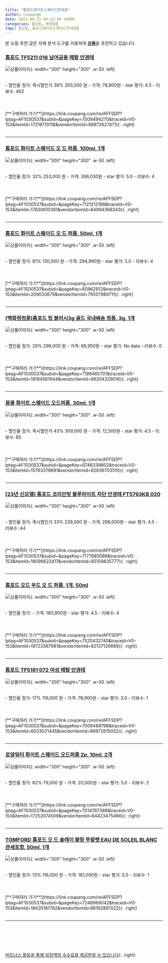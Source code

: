 ```yaml
---
title: "톰포드화이트스웨이드면세점"
author: coupang6
date: 2023-06-21 09:15:49 +0800
categories: [쇼핑, 면세점]
tags: [쇼핑, 톰포드화이트스웨이드면세점]
---
```


본 쇼핑 추천 글은 자체 분석 도구를 이용하여 [**상품**](https://link.coupang.com/a/bao1ui)을 추천하고 있습니다.

### [톰포드 TF5211 016 남여공용 메탈 안경테](https://link.coupang.com/re/AFFSDP?lptag=AF1030537&subid=&pageKey=7009494270&traceid=V0-153&itemId=17219710118&vendorItemId=86972627471)

![상품이미지](https://thumbnail9.coupangcdn.com/thumbnails/remote/230x230ex/image/vendor_inventory/ae4f/61194ec73c761425e1d47c735c6781b62c98677de54445aad72b53a2eb58.jpg){: width="300" height="300" .w-50 .left}


<br>
- 할인율 정가: 즉시할인가 38%  293,000   원
- 가격: 78,900원
- star 평가: 4.5
- 리뷰수: 462
<br>
<br>
<br>
<br>
[**구매하러 가기**](https://link.coupang.com/re/AFFSDP?lptag=AF1030537&subid=&pageKey=7009494270&traceid=V0-153&itemId=17219710118&vendorItemId=86972627471){: .right}
<br>
<br>

---

### [톰포드 화이트 스웨이드 오 드 퍼퓸, 100ml, 1개](https://link.coupang.com/re/AFFSDP?lptag=AF1030537&subid=&pageKey=7121212188&traceid=V0-153&itemId=17830610381&vendorItemId=84994366343)

![상품이미지](https://thumbnail7.coupangcdn.com/thumbnails/remote/230x230ex/image/vendor_inventory/d450/5f9cc7ebb1fea4cb9b1768ba53f09868cd85e0e38bfc2af9f5c2240e870a.jpg){: width="300" height="300" .w-50 .left}


<br>
- 할인율 정가: 32%  253,000   원
- 가격: 268,030원
- star 평가: 5.0
- 리뷰수: 4
<br>
<br>
<br>
<br>
[**구매하러 가기**](https://link.coupang.com/re/AFFSDP?lptag=AF1030537&subid=&pageKey=7121212188&traceid=V0-153&itemId=17830610381&vendorItemId=84994366343){: .right}
<br>
<br>

---

### [톰포드 화이트 스웨이드 오 드 퍼퓸, 50ml, 1개](https://link.coupang.com/re/AFFSDP?lptag=AF1030537&subid=&pageKey=60962912&traceid=V0-153&itemId=209033679&vendorItemId=79557989711)

![상품이미지](https://thumbnail10.coupangcdn.com/thumbnails/remote/230x230ex/image/vendor_inventory/0690/97aa7aa30476bbadfde66027b5ec68775d7172afada04e0df1f9e7f0c0b1.jpg){: width="300" height="300" .w-50 .left}


<br>
- 할인율 정가: 61%  130,000   원
- 가격: 294,990원
- star 평가: 5.0
- 리뷰수: 4
<br>
<br>
<br>
<br>
[**구매하러 가기**](https://link.coupang.com/re/AFFSDP?lptag=AF1030537&subid=&pageKey=60962912&traceid=V0-153&itemId=209033679&vendorItemId=79557989711){: .right}
<br>
<br>

---

### [(백화점정품)톰포드 립 블러시3g 골드 국내배송 정품, 3g, 1개](https://link.coupang.com/re/AFFSDP?lptag=AF1030537&subid=&pageKey=7199465701&traceid=V0-153&itemId=18194561944&vendorItemId=86204329016)

![상품이미지](https://thumbnail9.coupangcdn.com/thumbnails/remote/230x230ex/image/vendor_inventory/82b1/14c52d0de60da63256a871d74dcdcd869585c5c279e1d11ace1db8bb89e7.jpg){: width="300" height="300" .w-50 .left}


<br>
- 할인율 정가: 29%  298,000   원
- 가격: 69,950원
- star 평가: No data
- 리뷰수: 0
<br>
<br>
<br>
<br>
[**구매하러 가기**](https://link.coupang.com/re/AFFSDP?lptag=AF1030537&subid=&pageKey=7199465701&traceid=V0-153&itemId=18194561944&vendorItemId=86204329016){: .right}
<br>
<br>

---

### [뭉클 화이트 스웨이드 오드퍼퓸, 30ml, 1개](https://link.coupang.com/re/AFFSDP?lptag=AF1030537&subid=&pageKey=6746339802&traceid=V0-153&itemId=15763378891&vendorItemId=82636703510)

![상품이미지](https://thumbnail7.coupangcdn.com/thumbnails/remote/230x230ex/image/retail/images/5921173168985783-b43b305c-2ea1-4029-af5e-20c3b2a9e653.jpg){: width="300" height="300" .w-50 .left}


<br>
- 할인율 정가: 즉시할인가 43%  309,000   원
- 가격: 12,500원
- star 평가: 4.5
- 리뷰수: 85
<br>
<br>
<br>
<br>
[**구매하러 가기**](https://link.coupang.com/re/AFFSDP?lptag=AF1030537&subid=&pageKey=6746339802&traceid=V0-153&itemId=15763378891&vendorItemId=82636703510){: .right}
<br>
<br>

---

### [[23년 신모델] 톰포드 코리안핏 블루라이트 차단 안경테 FT5793KB 020](https://link.coupang.com/re/AFFSDP?lptag=AF1030537&subid=&pageKey=7177685586&traceid=V0-153&itemId=18096622417&vendorItemId=85159835777)

![상품이미지](https://thumbnail7.coupangcdn.com/thumbnails/remote/230x230ex/image/vendor_inventory/7b4f/df8679ae6d3f6ed6e1362ca41b02dc9e12431a46fc2059c099d4da324944.jpg){: width="300" height="300" .w-50 .left}


<br>
- 할인율 정가: 즉시할인가 33%  239,000   원
- 가격: 298,000원
- star 평가: 4.5
- 리뷰수: 44
<br>
<br>
<br>
<br>
[**구매하러 가기**](https://link.coupang.com/re/AFFSDP?lptag=AF1030537&subid=&pageKey=7177685586&traceid=V0-153&itemId=18096622417&vendorItemId=85159835777){: .right}
<br>
<br>

---

### [톰포드 오드 우드 오 드 퍼퓸, 1개, 50ml](https://link.coupang.com/re/AFFSDP?lptag=AF1030537&subid=&pageKey=7520432740&traceid=V0-153&itemId=19723367981&vendorItemId=82137129669)

![상품이미지](https://thumbnail9.coupangcdn.com/thumbnails/remote/230x230ex/image/vendor_inventory/8a30/2134a7d0da342c9eab539e1651ddc4b9fbb217484d1158399a27dd372058.JPG){: width="300" height="300" .w-50 .left}


<br>
- 할인율 정가: 
- 가격: 160,900원
- star 평가: 4.5
- 리뷰수: 4
<br>
<br>
<br>
<br>
[**구매하러 가기**](https://link.coupang.com/re/AFFSDP?lptag=AF1030537&subid=&pageKey=7520432740&traceid=V0-153&itemId=19723367981&vendorItemId=82137129669){: .right}
<br>
<br>

---

### [톰포드 TF5191 072 여성 메탈 안경테](https://link.coupang.com/re/AFFSDP?lptag=AF1030537&subid=&pageKey=7009489798&traceid=V0-153&itemId=6033021445&vendorItemId=86972615032)

![상품이미지](https://thumbnail8.coupangcdn.com/thumbnails/remote/230x230ex/image/vendor_inventory/c649/311940105039616f7e3d9895dc7c77a5abaac9593e9aaf30615c7b728509.jpg){: width="300" height="300" .w-50 .left}


<br>
- 할인율 정가: 17%  119,000   원
- 가격: 78,900원
- star 평가: 3.0
- 리뷰수: 1
<br>
<br>
<br>
<br>
[**구매하러 가기**](https://link.coupang.com/re/AFFSDP?lptag=AF1030537&subid=&pageKey=7009489798&traceid=V0-153&itemId=6033021445&vendorItemId=86972615032){: .right}
<br>
<br>

---

### [로얄워터 화이트 스웨이드 오드퍼퓸 2p, 10ml, 2개](https://link.coupang.com/re/AFFSDP?lptag=AF1030537&subid=&pageKey=7014767388&traceid=V0-153&itemId=17252074509&vendorItemId=84423475466)

![상품이미지](https://thumbnail9.coupangcdn.com/thumbnails/remote/230x230ex/image/retail/images/6687796409468008-03c9af5f-39d0-43d6-97cb-ee2962480a0d.jpg){: width="300" height="300" .w-50 .left}


<br>
- 할인율 정가: 62%  79,000   원
- 가격: 20,000원
- star 평가: 5.0
- 리뷰수: 2
<br>
<br>
<br>
<br>
[**구매하러 가기**](https://link.coupang.com/re/AFFSDP?lptag=AF1030537&subid=&pageKey=7014767388&traceid=V0-153&itemId=17252074509&vendorItemId=84423475466){: .right}
<br>
<br>

---

### [TOMFORD 톰포드 오 드 솔레이 블랑 뚜왈렛 EAU DE SOLEIL BLANC 관세포함, 50ml, 1개](https://link.coupang.com/re/AFFSDP?lptag=AF1030537&subid=&pageKey=7248969042&traceid=V0-153&itemId=18435181782&vendorItemId=86192897022)

![상품이미지](https://thumbnail7.coupangcdn.com/thumbnails/remote/230x230ex/image/vendor_inventory/de83/d04b73204938acd7d59dd70717bb8dcc1b15449d2a15be6b13338e019c9d.jpg){: width="300" height="300" .w-50 .left}


<br>
- 할인율 정가: 13%  116,000   원
- 가격: 161,000원
- star 평가: 5.0
- 리뷰수: 1
<br>
<br>
<br>
<br>
[**구매하러 가기**](https://link.coupang.com/re/AFFSDP?lptag=AF1030537&subid=&pageKey=7248969042&traceid=V0-153&itemId=18435181782&vendorItemId=86192897022){: .right}
<br>
<br>

---
<br><br><br><br><br> [파트너스 활동을 통해 일정액의 수수료를 제공받을 수 있습니다](https://link.coupang.com/a/bao1ui){: .right}